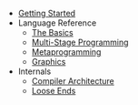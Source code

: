 * [Getting Started](README.md)
* Language Reference
    * [The Basics](basics.md)
    * [Multi-Stage Programming](msp.md)
    * [Metaprogramming](meta.md)
    * [Graphics](gl.md)
* Internals
    * [Compiler Architecture](hacking.md)
    * [Loose Ends](status.md)

